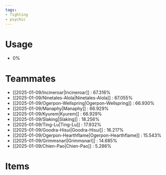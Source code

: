 ```yaml
---
tags:
- fighting
- psychic
---
```

# Usage
- 0%
# Teammates
- [[2025-01-09/Incineroar|Incineroar]] : 67.316%
- [[2025-01-09/Ninetales-Alola|Ninetales-Alola]] : 67.055%
- [[2025-01-09/Ogerpon-Wellspring|Ogerpon-Wellspring]] : 66.930%
- [[2025-01-09/Manaphy|Manaphy]] : 66.929%
- [[2025-01-09/Kyurem|Kyurem]] : 66.929%
- [[2025-01-09/Slaking|Slaking]] : 18.256%
- [[2025-01-09/Ting-Lu|Ting-Lu]] : 17.932%
- [[2025-01-09/Goodra-Hisui|Goodra-Hisui]] : 16.217%
- [[2025-01-09/Ogerpon-Hearthflame|Ogerpon-Hearthflame]] : 15.543%
- [[2025-01-09/Grimmsnarl|Grimmsnarl]] : 14.685%
- [[2025-01-09/Chien-Pao|Chien-Pao]] : 5.286%
# Items